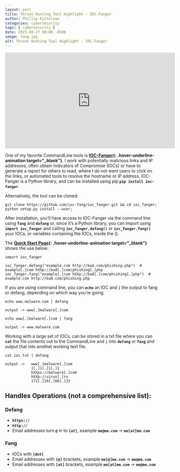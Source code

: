 ```yaml
---
layout: post
title: Threat Hunting Tool Highlight - IOC-Fanger
author: Phillip Kittelson
categories: cybersecurity
tags: [ cybersecurity ]
date: 2023-08-27 09:00 -0500
image: fang.jpg
alt: Threat Hunting Tool Highlight - IOC-Fanger
---
```

<iframe width="560" height="315" src="https://www.youtube.com/embed/mU47YHOj-kY?si=KglhFcFi05LKqqfe" title="YouTube video player" frameborder="0" allow="accelerometer; autoplay; clipboard-write; encrypted-media; gyroscope; picture-in-picture; web-share" allowfullscreen></iframe>

One of my favorite CommandLine tools is **[IOC-Fanger](https://github.com/ioc-fang/ioc-fanger){: .hover-underline-animation target="_blank"}**. I work with potentially malicious links and IP addresses, often obtain Indicators of Compromise (IOCs) or have to generate a report for others to read, where I do not want users to click on the links, or automated tools to resolve the hostname or IP address.
IOC-Fanger is a Python library, and can be installed using pip **`pip install ioc-fanger`**.

Alternatively, the tool can be cloned:
``` 
git clone https://github.com/ioc-fang/ioc_fanger.git && cd ioc_fanger;
python setup.py install --user;
```

After installation, you’ll have access to IOC-Fanger via the command line using **`fang`** and **`defang`** or, since it’s a Python library, you can import using **`import ioc_fanger`** and calling **`ioc_fanger.defang()`** or **`ioc_fanger.fang()`** your IOCs, or variables containing the IOCs, inside the ().

The **[Quick Start Page](https://ioc-fanger.hightower.space/quick-start/#installation){: .hover-underline-animation target="_blank"}** shows the use below:

```
import ioc_fanger

ioc_fanger.defang("example.com http://bad.com/phishing.php")  # example[.]com hXXp://bad[.]com/phishing[.]php
ioc_fanger.fang("example[.]com hXXp://bad[.]com/phishing[.]php")  # example.com http://bad.com/phishing.php
```
If you are using command line, you can **`echo`** an IOC and **`|`** the output to fang or defang, depending on which way you’re going.
```
echo www.malware.com | defang

output -> www[.]malware[.]com
```

```
echo www[.]malware[.]com | fang

output -> www.malware.com
```
Working with a large set of IOCs, can be stored in a txt file where you can **`cat`** the file contents out to the CommandLine and **`|`** into **`defang`** or **`fang`** and output that into anothet working text file.

```
cat ioc.txt | defang

output ->   www[.]malware[.]com
            1[.]1[.]1[.]1
            hXXps://malware[.]com
            hXXp://virus[.]ru
            172[.]16[.]66[.]33
```

## Handles Operations (not a comprehensive list):

### Defang
- **`https://`**
- **`http://`**
- Email addresses turn **`@`** in to **`[at]`**, example **`me@me.com`** -> **`me[at]me.com`**

### Fang
- IOCs with **`[dot]`**
- Email addresses with **`[@]`** brackets, example **`me[@]me.com`** -> **`me@me.com`**
- Email addresses with **`[at]`** brackets, example **`me[at]me.com`** -> **`me@me.com`**
